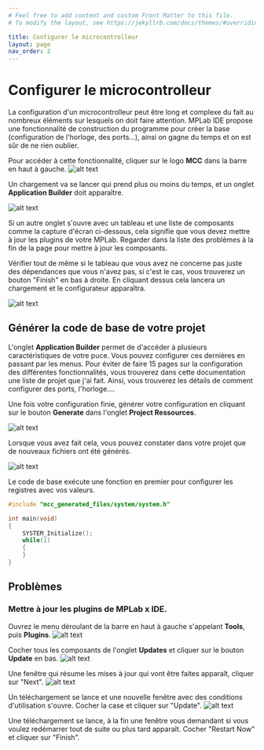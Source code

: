 ```yaml
---
# Feel free to add content and custom Front Matter to this file.
# To modify the layout, see https://jekyllrb.com/docs/themes/#overriding-theme-defaults

title: Configurer le microcontrolleur
layout: page
nav_order: 2
---
```


# Configurer le microcontrolleur

La configuration d'un microcontrolleur peut être long et complexe du fait au nombreux éléments sur lesquels on doit faire attention. MPLab IDE propose une fonctionnalité de construction du programme pour créer la base (configuration de l'horloge, des ports...), ainsi on gagne du temps et on est sûr de ne rien oublier.

Pour accéder à cette fonctionnalité, cliquer sur le logo **MCC** dans la barre en haut à gauche.
![alt text](image-2.png)

Un chargement va se lancer qui prend plus ou moins du temps, et un onglet **Application Builder** doit apparaître.

![alt text](image-3.png)

Si un autre onglet s'ouvre avec un tableau et une liste de composants comme la capture d'écran ci-dessous, cela signifie que vous devez mettre à jour les plugins de votre MPLab. Regarder dans la liste des problèmes à la fin de la page pour mettre à jour les composants.

Vérifier tout de même si le tableau que vous avez ne concerne pas juste des dépendances que vous n'avez pas, si c'est le cas, vous trouverez un bouton "Finish" en bas à droite. En cliquant dessus cela lancera un chargement et le configurateur apparaîtra.

![alt text](image-1.png)

## Générer la code de base de votre projet

L'onglet **Application Builder** permet de d'accéder à plusieurs caractéristiques de votre puce. Vous pouvez configurer ces dernières en passant par les menus. Pour éviter de faire 15 pages sur la configuration des différentes fonctionnalités, vous trouverez dans cette documentation une liste de projet que j'ai fait. Ainsi, vous trouverez les détails de comment configurer des ports, l'horloge....

Une fois votre configuration finie, générer votre configuration en cliquant sur le bouton **Generate** dans l'onglet **Project Ressources**.

![alt text](image-5.png)

Lorsque vous avez fait cela, vous pouvez constater dans votre projet que de nouveaux fichiers ont été générés.

![alt text](image-6.png)

Le code de base exécute une fonction en premier pour configurer les registres avec vos valeurs.
```c++
#include "mcc_generated_files/system/system.h"

int main(void)
{
    SYSTEM_Initialize();
    while(1)
    {
    }    
}
```

## Problèmes

### Mettre à jour les plugins de MPLab x IDE. 

Ouvrez le menu déroulant de la barre en haut à gauche s'appelant **Tools**, puis **Plugins**.
![alt text](image-4.png)

Cocher tous les composants de l'onglet **Updates** et cliquer sur le bouton **Update** en bas. 
![alt text](image-7.png)

Une fenêtre qui résume les mises à jour qui vont être faites apparaît, cliquer sur "Next".
![alt text](image.png)

Un téléchargement se lance et une nouvelle fenêtre avec des conditions d'utilisation s'ouvre. Cocher la case et cliquer sur "Update".
![alt text](image-8.png)

Une téléchargement se lance, à la fin une fenêtre vous demandant si vous voulez redémarrer tout de suite ou plus tard apparaît. Cocher "Restart Now" et cliquer sur "Finish".